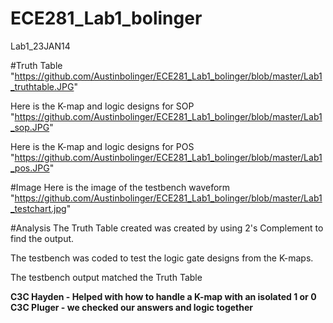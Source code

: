 ECE281_Lab1_bolinger
====================

Lab1_23JAN14


#Truth Table 
"https://github.com/Austinbolinger/ECE281_Lab1_bolinger/blob/master/Lab1_truthtable.JPG" 

Here is the K-map and logic designs for SOP
"https://github.com/Austinbolinger/ECE281_Lab1_bolinger/blob/master/Lab1_sop.JPG"

Here is the K-map and logic designs for POS
"https://github.com/Austinbolinger/ECE281_Lab1_bolinger/blob/master/Lab1_pos.JPG"

#Image
Here is the image of the testbench waveform
"https://github.com/Austinbolinger/ECE281_Lab1_bolinger/blob/master/Lab1_testchart.jpg"


#Analysis
The Truth Table created was created by using 2's Complement to find the output.

The testbench was coded to test the logic gate designs from the K-maps.

The testbench output matched the Truth Table



**C3C Hayden - Helped with how to handle a K-map with an isolated 1 or 0**
**C3C Pluger - we checked our answers and logic together**
